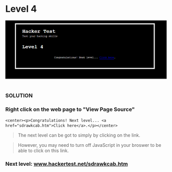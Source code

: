 # Level 4

![Alt text](level4.PNG?raw=true)

#
### SOLUTION
 
### Right click on the web page to "View Page Source"

	<center><p>Congratulations! Next level... <a href="sdrawkcab.htm">Click here</a>.</p></center>

> The next level can be got to simply by clicking on the link. 

> However, you may need to turn off JavaScript in your broswer to be able to click on this link.

### Next level: www.hackertest.net/sdrawkcab.htm
